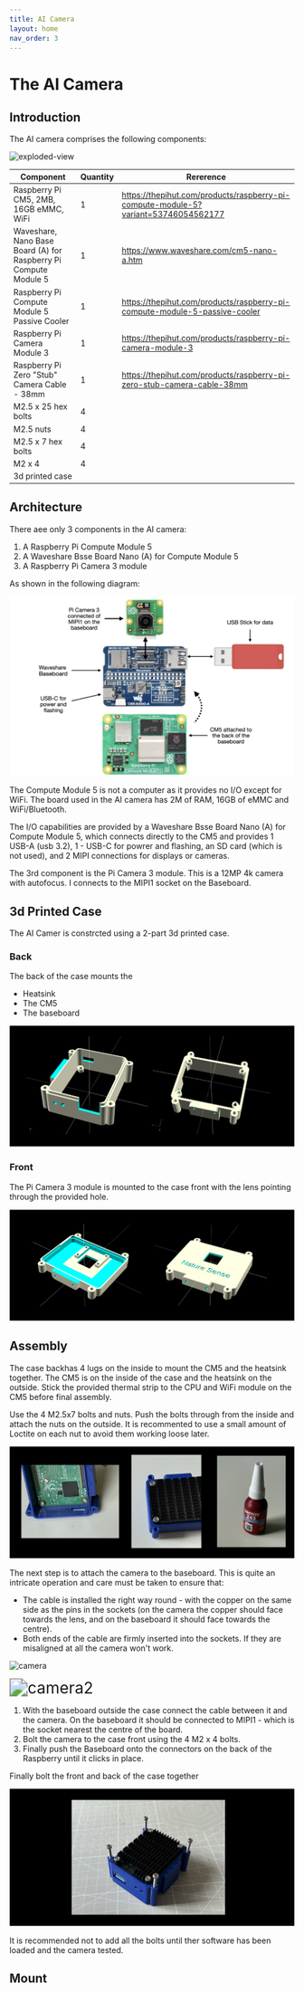 ```yaml
---
title: AI Camera
layout: home
nav_order: 3
---
```

# The AI Camera



## Introduction

The AI camera comprises the following components:

![exploded-view](images/exploded-view.png)

| Component                                                    | Quantity | Rererence                                                    |
| ------------------------------------------------------------ | -------- | ------------------------------------------------------------ |
| Raspberry Pi CM5, 2MB, 16GB eMMC, WiFi                       | 1        | https://thepihut.com/products/raspberry-pi-compute-module-5?variant=53746054562177 |
| Waveshare, Nano Base Board (A) for Raspberry Pi Compute Module 5 | 1        | https://www.waveshare.com/cm5-nano-a.htm                     |
| Raspberry Pi Compute Module 5 Passive Cooler                 | 1        | https://thepihut.com/products/raspberry-pi-compute-module-5-passive-cooler |
| Raspberry Pi Camera Module 3                                 | 1        | https://thepihut.com/products/raspberry-pi-camera-module-3   |
| Raspberry Pi Zero "Stub" Camera Cable - 38mm                 | 1        | https://thepihut.com/products/raspberry-pi-zero-stub-camera-cable-38mm |
| M2.5 x 25 hex bolts                                          | 4        |                                                              |
| M2.5 nuts                                                    | 4        |                                                              |
| M2.5 x 7 hex bolts                                           | 4        |                                                              |
| M2 x 4                                                       | 4        |                                                              |
| 3d printed case                                              |          |                                                              |



## Architecture 

There aee only 3 components in the AI camera:

1. A Raspberry Pi Compute Module 5
2. A Waveshare Bsse Board Nano (A) for Compute Module 5
3. A Raspberry Pi Camera 3 module

As shown in the following diagram:

![architecture](images/architecture.png)

The Compute Module 5 is not a computer as it provides no I/O except for WiFi. The board used in the AI camera has 2M of RAM, 16GB of eMMC and WiFi/Bluetooth.

The I/O capabilities are provided by a Waveshare  Bsse Board Nano (A) for Compute Module 5, which connects directly to the CM5 and provides  1 USB-A (usb 3.2), 1 - USB-C for powrer and flashing, an SD card (which is not used), and 2 MIPI connections for displays or cameras.

The 3rd component is the Pi Camera 3 module. This is a 12MP 4k camera with autofocus. I connects to the MIPI1 socket on the Baseboard.

## 3d Printed Case

The AI Camer is constrcted using a 2-part 3d printed case.

### Back

The back of the case mounts the

- Heatsink
- The CM5
- The baseboard

![](images/3d-case-back.png)

### Front

The Pi Camera 3 module is mounted to the case front with the lens pointing through the provided hole.

![front](images/front.png)

## Assembly

The case backhas 4 lugs on the inside to mount the CM5 and the heatsink together. The CM5 is on the inside of the case and the heatsink on the outside. Stick the provided thermal strip  to the CPU and WiFi module on the CM5 before final assembly. 

Use the  4 M2.5x7 bolts and nuts. Push the bolts through from the inside and attach the nuts on the outside. It is recommented to use a small amount of Loctite on each nut to avoid them working loose later.

![heatsink](images/heatsink.png)

The next step is to attach the camera to the baseboard. This is quite an intricate operation and care must be taken to ensure that:

- The cable is installed the right way round - with the copper on the same side as the pins in the sockets (on the camera the copper should face towards the lens, and on the baseboard it should face towards the centre).
- Both ends of the cable are firmly inserted into the sockets. If they are misaligned at all the camera won't work.

![camera](images/camera1.png)

<img src="images/camera2.png" alt="camera2" style="zoom:200%;" />

1. With the baseboard outside the case connect the cable between it and the camera. On the baseboard it should be connected to MIPI1 - which is the socket nearest the centre of the board.
2. Bolt the camera to the case front using the 4 M2 x 4 bolts.
3. Finally push the Baseboard onto the connectors on the back of the Raspberry until it clicks in place.



Finally bolt the front and back of the case together

![bolts](images/bolts.png)

It is recommended not to add all the bolts until ther software has been loaded and the camera tested.



## Mount

